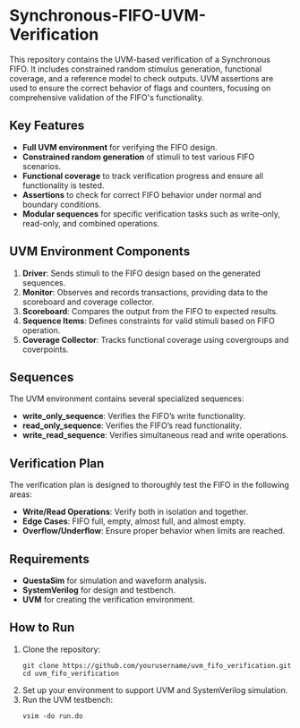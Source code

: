 # Synchronous-FIFO-UVM-Verification
This repository contains the UVM-based verification of a Synchronous FIFO. It includes constrained random stimulus generation, functional coverage, and a reference model to check outputs. UVM assertions are used to ensure the correct behavior of flags and counters, focusing on comprehensive validation of the FIFO's functionality.

## Key Features

- **Full UVM environment** for verifying the FIFO design.
- **Constrained random generation** of stimuli to test various FIFO scenarios.
- **Functional coverage** to track verification progress and ensure all functionality is tested.
- **Assertions** to check for correct FIFO behavior under normal and boundary conditions.
- **Modular sequences** for specific verification tasks such as write-only, read-only, and combined operations.

## UVM Environment Components

1. **Driver**: Sends stimuli to the FIFO design based on the generated sequences.
2. **Monitor**: Observes and records transactions, providing data to the scoreboard and coverage collector.
3. **Scoreboard**: Compares the output from the FIFO to expected results.
4. **Sequence Items**: Defines constraints for valid stimuli based on FIFO operation.
5. **Coverage Collector**: Tracks functional coverage using covergroups and coverpoints.

## Sequences

The UVM environment contains several specialized sequences:
- **write_only_sequence**: Verifies the FIFO’s write functionality.
- **read_only_sequence**: Verifies the FIFO’s read functionality.
- **write_read_sequence**: Verifies simultaneous read and write operations.

## Verification Plan

The verification plan is designed to thoroughly test the FIFO in the following areas:
- **Write/Read Operations**: Verify both in isolation and together.
- **Edge Cases**: FIFO full, empty, almost full, and almost empty.
- **Overflow/Underflow**: Ensure proper behavior when limits are reached.

## Requirements

- **QuestaSim** for simulation and waveform analysis.
- **SystemVerilog** for design and testbench.
- **UVM** for creating the verification environment.

## How to Run

1. Clone the repository:
   ```
   git clone https://github.com/yourusername/uvm_fifo_verification.git
   cd uvm_fifo_verification
   ```
2. Set up your environment to support UVM and SystemVerilog simulation.
3. Run the UVM testbench:
    ```
    vsim -do run.do
    ```
